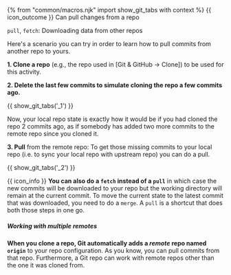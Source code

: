 {% from "common/macros.njk" import show_git_tabs with context %}
<span id="outcomes">{{ icon_outcome }} Can pull changes from a repo</span>

<span id="title">`pull`, `fetch`: Downloading data from other repos</span>

<div id="body">

Here's a scenario you can try in order to learn how to <trigger trigger="click" for="modal:githubPull-rcsPulling">pull</trigger> commits from another repo to yours.

<modal large header="Project Management → Revision Control → Remote Repositories →" id="modal:githubPull-rcsPulling">
  <include src="..\..\revisionControl\remoteRepositories\text.md#section-pulling"/>
</modal>

**1. Clone a repo** (e.g., the repo used in <trigger for="modal:clone-repository" trigger="click">[Git & GitHub → Clone]</trigger>) to be used for this activity.

**2. Delete the last few commits to simulate cloning the repo a few commits ago.**

<modal large header="**Clone Repository**" id="modal:clone-repository">
  <include src="../clone/embed.md" boilerplate />
</modal>

{{ show_git_tabs('_1') }}

Now, your local repo state is exactly how it would be if you had cloned the repo 2 commits ago, as if somebody has added two more commits to the remote repo since you cloned it.

**3. Pull** from the remote repo: To get those missing commits to your local repo (i.e. to sync your local repo with upstream repo) you can do a pull.

{{ show_git_tabs('_2') }}
<p/>

{{ icon_info }} **You can also do a `fetch` instead of a `pull`** in which case the new commits will be downloaded to your repo but the working directory will remain at the current commit. To move the current state to the latest commit that was downloaded, you need to do a `merge`. A `pull` is a shortcut that does both those steps in one go.

<box>

<div id="section-working-with-multiple-remotes">

##### Working with multiple remotes

**When you clone a repo, Git automatically adds a _remote_ repo named `origin`** to your repo configuration. As you know, you can pull commits from that repo. Furthermore, <trigger trigger="click" for="modal:gitPull-rcsMultipleRepos">a Git repo can work with remote repos other than the one it was cloned from</trigger>.

<modal large header="Project Management → Revision Control → Remote Repositories →" id="modal:gitPull-rcsMultipleRepos">
  <include src="..\..\revisionControl\remoteRepositories\text.md#section-working-with-multiple-repos"/>
</modal>




</div>

</box>

</div>
<div id="extras">
</div>
